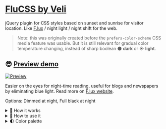 # [FluCSS by Veli](http://veli.ee/flucss/)
jQuery plugin for CSS styles based on sunset and sunrise for visitor location. Like [F.lux](http://justgetflux.com/) / night light / night shift for the web.

> Note: this was originally created before the `prefers-color-scheme` CSS media feature was usable. But it is still relevant for gradual color temperature changing, instead of sharp boolean 🌑 **dark** or ☀️ **light**. 

## 😎 [Preview demo](http://veli.ee/flucss/)

[![Preview](https://repository-images.githubusercontent.com/82824740/f7676cc0-90aa-4689-9b80-8d24294f6531)](http://veli.ee/flucss/)


Easier on the eyes for night-time reading, useful for blogs and newspapers by eliminating blue light. Read more on [F.lux website](http://justgetflux.com/).

Options: Dimmed at night, Full black at night 


<details>
  <summary>🔆 How it works</summary>
  
## How it works:
1. Get your location (latitude, longitude) via HTML5 Geolocation API
2. Find sun states for location via SunCalc js
3. Calculate closest sun state for current time
4. Add CSS class on any element based on closest sun state
5. Use localStorage to prevent page flickering while navigating or reloading

</details>



<details>
  <summary>🔅 How to use it</summary>
  
## How to use it:
1. Include jQuery
2. Include [SunCalc js](https://github.com/mourner/suncalc)
3. Include flucss.min.js and flucss.css
4. call $("html").flucss(); // for any element you want, mostly you want "html" or "body"
  
</details>

<details>
  <summary>🌓 Color palette</summary>

## Color palette
Colors are modeled by dividing sun states into 4 groups — but you can add more variation if you need.

### Overlay color
Overlay color has eliminated blue channel - rgb(200,125,0) - keeping red and green, while maintaing contrast between background and text.

All color combinations pass the [WebAIM Color Contrast Checker](http://webaim.org/resources/contrastchecker/). Click on each color to validate. 

### Normal mode
Start value: pure white, End value: pure gray (middle between black and white), with 2 equal distance steps in between. Overlaid by #c27c00.

### Full black night mode
Start value: pure white, End value: pure black, with 2 equal distance steps in between. Overlaid by #c27c00. Last 2 background colors get white text. 

  
</details>
